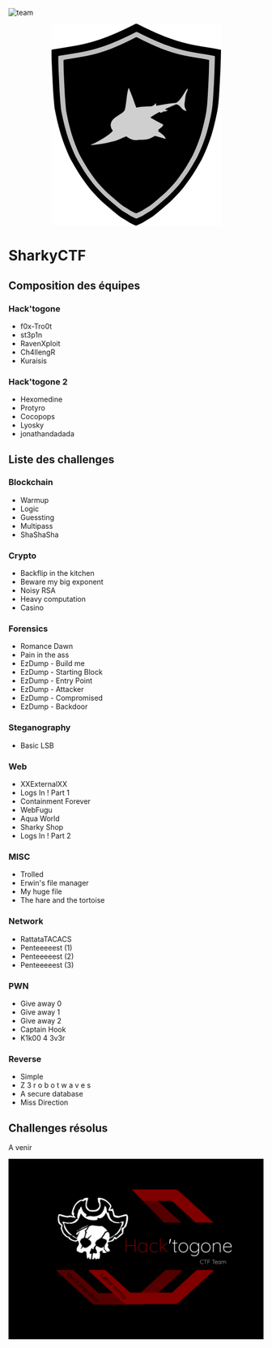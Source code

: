![team](https://img.shields.io/static/v1?label=Team&message=Hack%27togone&color=E22244&style=for-the-badge)

<p align="center">
  <img src="./sharky_ctf_logo.png">
</p>


# SharkyCTF


## Composition des équipes

### Hack'togone

* f0x-Tro0t
* st3p1n 
* RavenXploit 
* Ch4llengR 
* Kuraisis 

### Hack'togone 2

* Hexomedine 
* Protyro 
* Cocopops 
* Lyosky 
* jonathandadada 


## Liste des challenges

### Blockchain

* Warmup
* Logic
* Guessting
* Multipass
* ShaShaSha

### Crypto

* Backflip in the kitchen
* Beware my big exponent
* Noisy RSA
* Heavy computation
* Casino

### Forensics

* Romance Dawn
* Pain in the ass
* EzDump - Build me
* EzDump - Starting Block
* EzDump - Entry Point
* EzDump - Attacker
* EzDump - Compromised
* EzDump - Backdoor

### Steganography

* Basic LSB

### Web

* XXExternalXX
* Logs In ! Part 1
* Containment Forever
* WebFugu
* Aqua World
* Sharky Shop
* Logs In ! Part 2

### MISC

* Trolled
* Erwin's file manager
* My huge file
* The hare and the tortoise

### Network

* RattataTACACS
* Penteeeeest (1)
* Penteeeeest (2)
* Penteeeeest (3)

### PWN 

* Give away 0
* Give away 1
* Give away 2
* Captain Hook
* K1k00 4 3v3r

### Reverse

* Simple
* Z 3 r o b o t w a v e s
* A secure database
* Miss Direction


## Challenges résolus

A venir


![Hack'togone emblem](./hack_togone.svg)